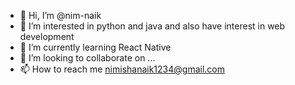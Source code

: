 - 👋 Hi, I’m @nim-naik
- 👀 I’m interested in python and java and also have interest in web development
- 🌱 I’m currently learning React Native 
- 💞️ I’m looking to collaborate on ...
- 📫 How to reach me nimishanaik1234@gmail.com

<!---
nim-naik/nim-naik is a ✨ special ✨ repository because its `README.md` (this file) appears on your GitHub profile.
You can click the Preview link to take a look at your changes.
--->
